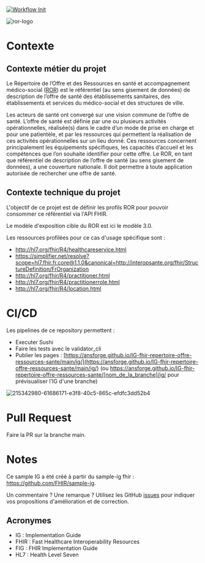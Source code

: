 [![Workflow Init](https://github.com/ansforge/IG-fhir-repertoire-offre-ressources-sante/actions/workflows/a_tests_githubPages.yml/badge.svg)](https://github.com/ansforge/IG-fhir-repertoire-offre-ressources-sante/actions/a_tests_githubPages.yml)

![ror-logo](https://github.com/ansforge/IG-fhir-repertoire-offre-ressources-sante/assets/117643165/732ffe22-fbb8-470f-92a1-c6f7252be914)

# Contexte


## Contexte métier du projet
Le Répertoire de l’Offre et des Ressources en santé et accompagnement médico-social ([ROR](https://esante.gouv.fr/produits-services/repertoire-ror)) est le référentiel (au sens gisement de données) de description de l’offre de santé des établissements sanitaires, des établissements et services du médico-social et des structures de ville.

Les acteurs de santé ont convergé sur une vision commune de l’offre de santé. L’offre de santé est définie par une ou plusieurs activités opérationnelles, réalisée(s) dans le cadre d’un mode de prise en charge et pour une patientèle, et par les ressources qui permettent la réalisation de ces activités opérationnelles sur un lieu donné. Ces ressources concernent principalement les équipements spécifiques, les capacités d’accueil et les compétences que l’on souhaite identifier pour cette offre.
Le ROR, en tant que référentiel de description de l’offre de santé (au sens gisement de données), a une couverture nationale. Il doit permettre à toute application autorisée de rechercher une offre de santé.

## Contexte technique du projet
L'objectif de ce projet est de définir les profils ROR pour pouvoir consommer ce référentiel via l'API FHIR.

Le modèle d'exposition cible du ROR est ici le modèle 3.0.

Les ressources profilées pour ce cas d'usage spécifique sont :
* http://hl7.org/fhir/R4/healthcareservice.html
* https://simplifier.net/resolve?scope=hl7.fhir.fr.core@1.1.0&canonical=http://interopsante.org/fhir/StructureDefinition/FrOrganization
* http://hl7.org/fhir/R4/practitioner.html
* http://hl7.org/fhir/R4/practitionerrole.html
* http://hl7.org/fhir/R4/location.html

# CI/CD
Les pipelines de ce repository permettent : 
* Executer Sushi
* Faire les tests avec le validator_cli
* Publier les pages :  [https://ansforge.github.io/IG-fhir-repertoire-offre-ressources-sante/main/ig/](https://ansforge.github.io/IG-fhir-repertoire-offre-ressources-sante/main/ig/) (ou https://ansforge.github.io/IG-fhir-repertoire-offre-ressources-sante/[nom_de_la_branche]/ig/ pour prévisualiser l'IG d'une branche)

![215342980-61686171-e3f8-40c5-865c-efdfc3dd52b4](https://github.com/ansforge/IG-fhir-repertoire-offre-ressources-sante/assets/117643165/968d9e59-be53-4874-9a78-5b92000db2f6)


# Pull Request
Faire la PR sur la branche main.

# Notes
Ce sample IG a été créé à partir du sample-ig fhir : https://github.com/FHIR/sample-ig.

Un commentaire ? Une remarque ? Utilisez les GitHub [issues](https://docs.github.com/fr/issues) pour indiquer vos propositions d'amélioration et de correction.

## Acronymes

* IG : Implementation Guide
* FHIR : Fast Healthcare Interoperability Resources
* FIG : FHIR Implementation Guide
* HL7 : Health Level Seven

